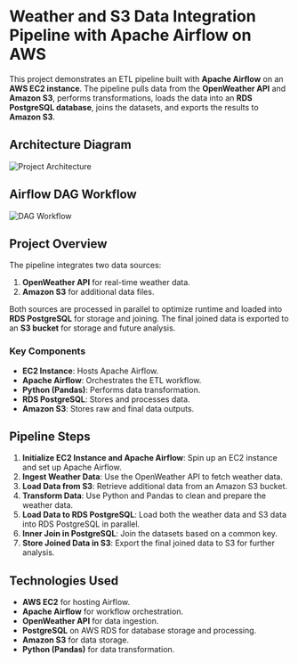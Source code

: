# Weather and S3 Data Integration Pipeline with Apache Airflow on AWS

This project demonstrates an ETL pipeline built with **Apache Airflow** on an **AWS EC2 instance**. The pipeline pulls data from the **OpenWeather API** and **Amazon S3**, performs transformations, loads the data into an **RDS PostgreSQL database**, joins the datasets, and exports the results to **Amazon S3**.

## Architecture Diagram
![Project Architecture](https://github.com/user-attachments/assets/476b95c9-53f5-4e3c-a79a-ad3c16fd84ff)

## Airflow DAG Workflow
![DAG Workflow](https://github.com/user-attachments/assets/c0e4ddd2-0304-41a4-adbc-3212d543f637)

## Project Overview
The pipeline integrates two data sources:
1. **OpenWeather API** for real-time weather data.
2. **Amazon S3** for additional data files.

Both sources are processed in parallel to optimize runtime and loaded into **RDS PostgreSQL** for storage and joining. The final joined data is exported to an **S3 bucket** for storage and future analysis.

### Key Components
- **EC2 Instance**: Hosts Apache Airflow.
- **Apache Airflow**: Orchestrates the ETL workflow.
- **Python (Pandas)**: Performs data transformation.
- **RDS PostgreSQL**: Stores and processes data.
- **Amazon S3**: Stores raw and final data outputs.

## Pipeline Steps
1. **Initialize EC2 Instance and Apache Airflow**: Spin up an EC2 instance and set up Apache Airflow.
2. **Ingest Weather Data**: Use the OpenWeather API to fetch weather data.
3. **Load Data from S3**: Retrieve additional data from an Amazon S3 bucket.
4. **Transform Data**: Use Python and Pandas to clean and prepare the weather data.
5. **Load Data to RDS PostgreSQL**: Load both the weather data and S3 data into RDS PostgreSQL in parallel.
6. **Inner Join in PostgreSQL**: Join the datasets based on a common key.
7. **Store Joined Data in S3**: Export the final joined data to S3 for further analysis.

## Technologies Used
- **AWS EC2** for hosting Airflow.
- **Apache Airflow** for workflow orchestration.
- **OpenWeather API** for data ingestion.
- **PostgreSQL** on AWS RDS for database storage and processing.
- **Amazon S3** for data storage.
- **Python (Pandas)** for data transformation.
